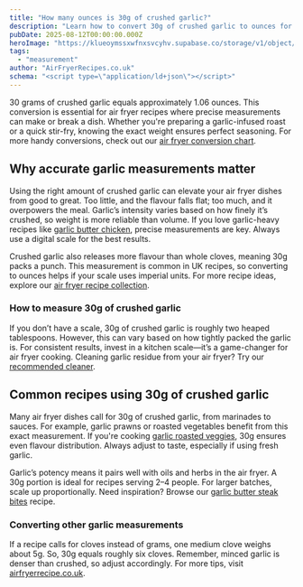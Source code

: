 ```yaml
---
title: "How many ounces is 30g of crushed garlic?"
description: "Learn how to convert 30g of crushed garlic to ounces for precise air fryer cooking. Get accurate measurements and cooking tips in seconds!"
pubDate: 2025-08-12T00:00:00.000Z
heroImage: "https://klueoymssxwfnxsvcyhv.supabase.co/storage/v1/object/public/md/30g-crushed-garlic-to-ounces-6ccd392d.webp"
tags:
  - "measurement"
author: "AirFryerRecipes.co.uk"
schema: "<script type=\"application/ld+json\"></script>"
---
```


<p>30 grams of crushed garlic equals approximately 1.06 ounces. This conversion is essential for air fryer recipes where precise measurements can make or break a dish. Whether you're preparing a garlic-infused roast or a quick stir-fry, knowing the exact weight ensures perfect seasoning. For more handy conversions, check out our <a href=https://www.airfryerrecipe.co.uk/air-fryer-conversion-chart>air fryer conversion chart</a>.</p>  

<h2>Why accurate garlic measurements matter</h2>  
<p>Using the right amount of crushed garlic can elevate your air fryer dishes from good to great. Too little, and the flavour falls flat; too much, and it overpowers the meal. Garlic’s intensity varies based on how finely it’s crushed, so weight is more reliable than volume. If you love garlic-heavy recipes like <a href=https://www.airfryerrecipe.co.uk/recipe-category/chicken>garlic butter chicken</a>, precise measurements are key. Always use a digital scale for the best results.</p>  

<p>Crushed garlic also releases more flavour than whole cloves, meaning 30g packs a punch. This measurement is common in UK recipes, so converting to ounces helps if your scale uses imperial units. For more recipe ideas, explore our <a href=https://www.airfryerrecipe.co.uk/recipes>air fryer recipe collection</a>.</p>  

<h3>How to measure 30g of crushed garlic</h3>  
<p>If you don’t have a scale, 30g of crushed garlic is roughly two heaped tablespoons. However, this can vary based on how tightly packed the garlic is. For consistent results, invest in a kitchen scale—it’s a game-changer for air fryer cooking. Cleaning garlic residue from your air fryer? Try our <a href=https://www.airfryerrecipe.co.uk/air-fryer-cleaner>recommended cleaner</a>.</p>  

<h2>Common recipes using 30g of crushed garlic</h2>  
<p>Many air fryer dishes call for 30g of crushed garlic, from marinades to sauces. For example, garlic prawns or roasted vegetables benefit from this exact measurement. If you're cooking <a href=https://www.airfryerrecipe.co.uk/recipe-category/vegetables>garlic roasted veggies</a>, 30g ensures even flavour distribution. Always adjust to taste, especially if using fresh garlic.</p>  

<p>Garlic’s potency means it pairs well with oils and herbs in the air fryer. A 30g portion is ideal for recipes serving 2–4 people. For larger batches, scale up proportionally. Need inspiration? Browse our <a href=https://www.airfryerrecipe.co.uk/recipe-category/beef>garlic butter steak bites</a> recipe.</p>  

<h3>Converting other garlic measurements</h3>  
<p>If a recipe calls for cloves instead of grams, one medium clove weighs about 5g. So, 30g equals roughly six cloves. Remember, minced garlic is denser than crushed, so adjust accordingly. For more tips, visit <a href=https://www.airfryerrecipe.co.uk>airfryerrecipe.co.uk</a>.</p>